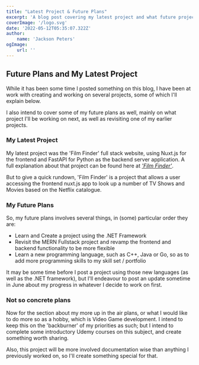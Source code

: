 ```yaml
---
title: "Latest Project & Future Plans"
excerpt: 'A blog post covering my latest project and what future projects I have planned'
coverImage: '/logo.svg'
date: '2022-05-12T05:35:07.322Z'
author:
    name: 'Jackson Peters'
ogImage:
    url: ''
---
```

## Future Plans and My Latest Project

While it has been some time I posted something on this blog, I have been at work with creating and working on several projects, some of which I'll explain below.

I also intend to cover some of my future plans as well, mainly on what project I'll be working on next, as well as revisiting one of my earlier projects.

### My Latest Project

My latest project was the 'Film Finder' full stack website, using Nuxt.js for the frontend and FastAPI for Python as the backend server application. A full explanation about that project can be found here at *['Film Finder']('/projects/film-finder')*.

But to give a quick rundown, 'Film Finder' is a project that allows a user accessing the frontend nuxt.js app to look up a number of TV Shows and Movies based on the Netflix catalogue.

### My Future Plans

So, my future plans involves several things, in (some) particular order they are:

* Learn and Create a project using the .NET Framework
* Revisit the MERN Fullstack project and revamp the frontend and backend functionality to be more flexible
* Learn a new programming language, such as C++, Java or Go, so as to add more programming skills to my skill set / portfolio

It may be some time before I post a project using those new languages (as well as the .NET framework), but I'll endeavour to post an update sometime in June about my progress in whatever I decide to work on first.

### Not so concrete plans

Now for the section about my more up in the air plans, or what I would like to do more so as a hobby, which is Video Game development. I intend to keep this on the 'backburner' of my priorities as such; but I intend to complete some introductory Udemy courses on this subject, and create something worth sharing.

Also, this project will be more involved documentation wise than anything I previously worked on, so I'll create something special for that.
